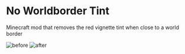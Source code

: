 # No Worldborder Tint
Minecraft mod that removes the red vignette tint when close to a world border

![before](https://github.com/user-attachments/assets/d74ca130-6782-473b-bd5d-7d5c935d6adb)
![after](https://github.com/user-attachments/assets/a2664c62-3702-4337-a2be-5275b9de356b)
